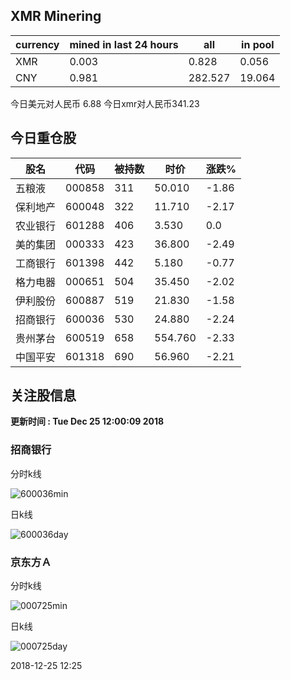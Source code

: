 ## XMR Minering

|currency|mined in last 24 hours|all|in pool|
|---|---|---|---|
|XMR|0.003|0.828|0.056|
|CNY|0.981|282.527|19.064|

今日美元对人民币 6.88	今日xmr对人民币341.23


## 今日重仓股 

|股名|代码|被持数|时价|涨跌%|
|---|---|---|---|---|
|五粮液|000858|311|50.010|-1.86|
|保利地产|600048|322|11.710|-2.17|
|农业银行|601288|406|3.530|0.0|
|美的集团|000333|423|36.800|-2.49|
|工商银行|601398|442|5.180|-0.77|
|格力电器|000651|504|35.450|-2.02|
|伊利股份|600887|519|21.830|-1.58|
|招商银行|600036|530|24.880|-2.24|
|贵州茅台|600519|658|554.760|-2.33|
|中国平安|601318|690|56.960|-2.21|

## 关注股信息
**更新时间 : Tue Dec 25 12:00:09 2018**
### 招商银行 
分时k线

![600036min](http://image.sinajs.cn/newchart/min/n/sh600036.gif)

日k线

![600036day](http://image.sinajs.cn/newchart/daily/n/sh600036.gif)

### 京东方Ａ 
分时k线

![000725min](http://image.sinajs.cn/newchart/min/n/sz000725.gif)

日k线

![000725day](http://image.sinajs.cn/newchart/daily/n/sz000725.gif)

2018-12-25 12:25